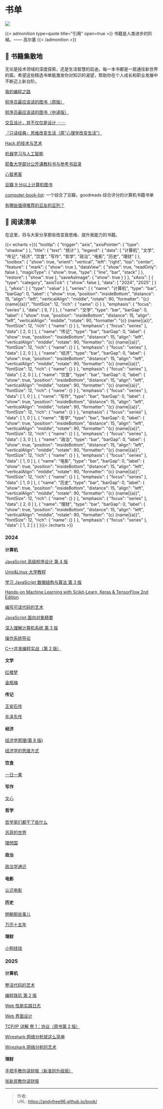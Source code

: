 # 书单


![](/page/eddie-junior-kZ7Mc7yo1-8-unsplash.jpg)

{{&lt; admonition type=quote title=&#34;引用&#34; open=true &gt;}}
书籍是人类进步的阶梯。—— 高尔基
{{&lt; /admonition &gt;}}

## 🎉 书籍集散地

无论是技术领域的深度探索，还是生活智慧的启迪，每一本书都是一扇通往新世界的窗。希望这些精选书单能激发你对知识的渴望，帮助你在个人成长和职业发展中不断迈上新台阶。

[我的编程之路](https://www.douban.com/doulist/31441/)

[程序员最应该读的图书（原版）](https://www.douban.com/doulist/995723/)

[程序员最应该读的图书（中译版）](https://www.douban.com/doulist/995755/)

[交互设计，并不仅仅是设计 ⋯⋯](https://www.douban.com/doulist/11947/)

[『只读经典』思维改变生活（原“心理学改变生活”）](https://www.douban.com/doulist/46003/)

[Hack 的技术与艺术](https://www.douban.com/doulist/1525602/)

[机器学习与人工智能](https://www.douban.com/doulist/176513/)

[耶鲁大学部分公开课教科书与参考书目录](https://www.douban.com/doulist/883483/)

[心智黑客](https://www.douban.com/doulist/1222848/)

[豆瓣 9 分以上计算机图书](https://www.douban.com/doulist/37472347/)

[computer-book-list](https://github.com/weartist/computer-book-list): 一个综合了豆瓣，goodreads 综合评分的计算机书籍书单

[有哪些值得推荐的豆友的豆列？](https://www.zhihu.com/question/27216460)

## 🌟 阅读清单

在这里，将与大家分享那些改变我思维、提升我能力的书籍。

{{&lt; echarts &gt;}}{
  &#34;tooltip&#34;: {
    &#34;trigger&#34;: &#34;axis&#34;,
    &#34;axisPointer&#34;: {
      &#34;type&#34;: &#34;shadow&#34;
    }
  },
  &#34;title&#34;: {
    &#34;text&#34;: &#34;统计&#34;
  },
  &#34;legend&#34;: {
    &#34;data&#34;: [
      &#34;计算机&#34;,
      &#34;文学&#34;,
      &#34;传记&#34;,
      &#34;经济&#34;,
      &#34;饮食&#34;,
      &#34;写作&#34;,
      &#34;哲学&#34;,
      &#34;政治&#34;,
      &#34;电影&#34;,
      &#34;历史&#34;,
      &#34;理财&#34;
    ]
  },
  &#34;toolbox&#34;: {
    &#34;show&#34;: true,
    &#34;orient&#34;: &#34;vertical&#34;,
    &#34;left&#34;: &#34;right&#34;,
    &#34;top&#34;: &#34;center&#34;,
    &#34;feature&#34;: {
      &#34;mark&#34;: {
        &#34;show&#34;: true
      },
      &#34;dataView&#34;: {
        &#34;show&#34;: true,
        &#34;readOnly&#34;: false
      },
      &#34;magicType&#34;: {
        &#34;show&#34;: true,
        &#34;type&#34;: [
          &#34;line&#34;,
          &#34;bar&#34;,
          &#34;stack&#34;
        ]
      },
      &#34;restore&#34;: {
        &#34;show&#34;: true
      },
      &#34;saveAsImage&#34;: {
        &#34;show&#34;: true
      }
    }
  },
  &#34;xAxis&#34;: [
    {
      &#34;type&#34;: &#34;category&#34;,
      &#34;axisTick&#34;: {
        &#34;show&#34;: false
      },
      &#34;data&#34;: [
        &#34;2024&#34;,
        &#34;2025&#34;
      ]
    }
  ],
  &#34;yAxis&#34;: [
    {
      &#34;type&#34;: &#34;value&#34;
    }
  ],
  &#34;series&#34;: [
    {
      &#34;name&#34;: &#34;计算机&#34;,
      &#34;type&#34;: &#34;bar&#34;,
      &#34;barGap&#34;: 0,
      &#34;label&#34;: {
        &#34;show&#34;: true,
        &#34;position&#34;: &#34;insideBottom&#34;,
        &#34;distance&#34;: 15,
        &#34;align&#34;: &#34;left&#34;,
        &#34;verticalAlign&#34;: &#34;middle&#34;,
        &#34;rotate&#34;: 90,
        &#34;formatter&#34;: &#34;{c}  {name|{a}}&#34;,
        &#34;fontSize&#34;: 12,
        &#34;rich&#34;: {
          &#34;name&#34;: {}
        }
      },
      &#34;emphasis&#34;: {
        &#34;focus&#34;: &#34;series&#34;
      },
      &#34;data&#34;: [
        9,
        7
      ]
    },
    {
      &#34;name&#34;: &#34;文学&#34;,
      &#34;type&#34;: &#34;bar&#34;,
      &#34;barGap&#34;: 0,
      &#34;label&#34;: {
        &#34;show&#34;: true,
        &#34;position&#34;: &#34;insideBottom&#34;,
        &#34;distance&#34;: 15,
        &#34;align&#34;: &#34;left&#34;,
        &#34;verticalAlign&#34;: &#34;middle&#34;,
        &#34;rotate&#34;: 90,
        &#34;formatter&#34;: &#34;{c}  {name|{a}}&#34;,
        &#34;fontSize&#34;: 12,
        &#34;rich&#34;: {
          &#34;name&#34;: {}
        }
      },
      &#34;emphasis&#34;: {
        &#34;focus&#34;: &#34;series&#34;
      },
      &#34;data&#34;: [
        2,
        0
      ]
    },
    {
      &#34;name&#34;: &#34;传记&#34;,
      &#34;type&#34;: &#34;bar&#34;,
      &#34;barGap&#34;: 0,
      &#34;label&#34;: {
        &#34;show&#34;: true,
        &#34;position&#34;: &#34;insideBottom&#34;,
        &#34;distance&#34;: 15,
        &#34;align&#34;: &#34;left&#34;,
        &#34;verticalAlign&#34;: &#34;middle&#34;,
        &#34;rotate&#34;: 90,
        &#34;formatter&#34;: &#34;{c}  {name|{a}}&#34;,
        &#34;fontSize&#34;: 12,
        &#34;rich&#34;: {
          &#34;name&#34;: {}
        }
      },
      &#34;emphasis&#34;: {
        &#34;focus&#34;: &#34;series&#34;
      },
      &#34;data&#34;: [
        2,
        0
      ]
    },
    {
      &#34;name&#34;: &#34;经济&#34;,
      &#34;type&#34;: &#34;bar&#34;,
      &#34;barGap&#34;: 0,
      &#34;label&#34;: {
        &#34;show&#34;: true,
        &#34;position&#34;: &#34;insideBottom&#34;,
        &#34;distance&#34;: 15,
        &#34;align&#34;: &#34;left&#34;,
        &#34;verticalAlign&#34;: &#34;middle&#34;,
        &#34;rotate&#34;: 90,
        &#34;formatter&#34;: &#34;{c}  {name|{a}}&#34;,
        &#34;fontSize&#34;: 12,
        &#34;rich&#34;: {
          &#34;name&#34;: {}
        }
      },
      &#34;emphasis&#34;: {
        &#34;focus&#34;: &#34;series&#34;
      },
      &#34;data&#34;: [
        2,
        0
      ]
    },
    {
      &#34;name&#34;: &#34;饮食&#34;,
      &#34;type&#34;: &#34;bar&#34;,
      &#34;barGap&#34;: 0,
      &#34;label&#34;: {
        &#34;show&#34;: true,
        &#34;position&#34;: &#34;insideBottom&#34;,
        &#34;distance&#34;: 15,
        &#34;align&#34;: &#34;left&#34;,
        &#34;verticalAlign&#34;: &#34;middle&#34;,
        &#34;rotate&#34;: 90,
        &#34;formatter&#34;: &#34;{c}  {name|{a}}&#34;,
        &#34;fontSize&#34;: 12,
        &#34;rich&#34;: {
          &#34;name&#34;: {}
        }
      },
      &#34;emphasis&#34;: {
        &#34;focus&#34;: &#34;series&#34;
      },
      &#34;data&#34;: [
        1,
        0
      ]
    },
    {
      &#34;name&#34;: &#34;写作&#34;,
      &#34;type&#34;: &#34;bar&#34;,
      &#34;barGap&#34;: 0,
      &#34;label&#34;: {
        &#34;show&#34;: true,
        &#34;position&#34;: &#34;insideBottom&#34;,
        &#34;distance&#34;: 15,
        &#34;align&#34;: &#34;left&#34;,
        &#34;verticalAlign&#34;: &#34;middle&#34;,
        &#34;rotate&#34;: 90,
        &#34;formatter&#34;: &#34;{c}  {name|{a}}&#34;,
        &#34;fontSize&#34;: 12,
        &#34;rich&#34;: {
          &#34;name&#34;: {}
        }
      },
      &#34;emphasis&#34;: {
        &#34;focus&#34;: &#34;series&#34;
      },
      &#34;data&#34;: [
        1,
        0
      ]
    },
    {
      &#34;name&#34;: &#34;哲学&#34;,
      &#34;type&#34;: &#34;bar&#34;,
      &#34;barGap&#34;: 0,
      &#34;label&#34;: {
        &#34;show&#34;: true,
        &#34;position&#34;: &#34;insideBottom&#34;,
        &#34;distance&#34;: 15,
        &#34;align&#34;: &#34;left&#34;,
        &#34;verticalAlign&#34;: &#34;middle&#34;,
        &#34;rotate&#34;: 90,
        &#34;formatter&#34;: &#34;{c}  {name|{a}}&#34;,
        &#34;fontSize&#34;: 12,
        &#34;rich&#34;: {
          &#34;name&#34;: {}
        }
      },
      &#34;emphasis&#34;: {
        &#34;focus&#34;: &#34;series&#34;
      },
      &#34;data&#34;: [
        3,
        0
      ]
    },
    {
      &#34;name&#34;: &#34;政治&#34;,
      &#34;type&#34;: &#34;bar&#34;,
      &#34;barGap&#34;: 0,
      &#34;label&#34;: {
        &#34;show&#34;: true,
        &#34;position&#34;: &#34;insideBottom&#34;,
        &#34;distance&#34;: 15,
        &#34;align&#34;: &#34;left&#34;,
        &#34;verticalAlign&#34;: &#34;middle&#34;,
        &#34;rotate&#34;: 90,
        &#34;formatter&#34;: &#34;{c}  {name|{a}}&#34;,
        &#34;fontSize&#34;: 12,
        &#34;rich&#34;: {
          &#34;name&#34;: {}
        }
      },
      &#34;emphasis&#34;: {
        &#34;focus&#34;: &#34;series&#34;
      },
      &#34;data&#34;: [
        1,
        0
      ]
    },
    {
      &#34;name&#34;: &#34;电影&#34;,
      &#34;type&#34;: &#34;bar&#34;,
      &#34;barGap&#34;: 0,
      &#34;label&#34;: {
        &#34;show&#34;: true,
        &#34;position&#34;: &#34;insideBottom&#34;,
        &#34;distance&#34;: 15,
        &#34;align&#34;: &#34;left&#34;,
        &#34;verticalAlign&#34;: &#34;middle&#34;,
        &#34;rotate&#34;: 90,
        &#34;formatter&#34;: &#34;{c}  {name|{a}}&#34;,
        &#34;fontSize&#34;: 12,
        &#34;rich&#34;: {
          &#34;name&#34;: {}
        }
      },
      &#34;emphasis&#34;: {
        &#34;focus&#34;: &#34;series&#34;
      },
      &#34;data&#34;: [
        1,
        0
      ]
    },
    {
      &#34;name&#34;: &#34;历史&#34;,
      &#34;type&#34;: &#34;bar&#34;,
      &#34;barGap&#34;: 0,
      &#34;label&#34;: {
        &#34;show&#34;: true,
        &#34;position&#34;: &#34;insideBottom&#34;,
        &#34;distance&#34;: 15,
        &#34;align&#34;: &#34;left&#34;,
        &#34;verticalAlign&#34;: &#34;middle&#34;,
        &#34;rotate&#34;: 90,
        &#34;formatter&#34;: &#34;{c}  {name|{a}}&#34;,
        &#34;fontSize&#34;: 12,
        &#34;rich&#34;: {
          &#34;name&#34;: {}
        }
      },
      &#34;emphasis&#34;: {
        &#34;focus&#34;: &#34;series&#34;
      },
      &#34;data&#34;: [
        2,
        0
      ]
    },
    {
      &#34;name&#34;: &#34;理财&#34;,
      &#34;type&#34;: &#34;bar&#34;,
      &#34;barGap&#34;: 0,
      &#34;label&#34;: {
        &#34;show&#34;: true,
        &#34;position&#34;: &#34;insideBottom&#34;,
        &#34;distance&#34;: 15,
        &#34;align&#34;: &#34;left&#34;,
        &#34;verticalAlign&#34;: &#34;middle&#34;,
        &#34;rotate&#34;: 90,
        &#34;formatter&#34;: &#34;{c}  {name|{a}}&#34;,
        &#34;fontSize&#34;: 12,
        &#34;rich&#34;: {
          &#34;name&#34;: {}
        }
      },
      &#34;emphasis&#34;: {
        &#34;focus&#34;: &#34;series&#34;
      },
      &#34;data&#34;: [
        1,
        2
      ]
    }
  ]
}{{&lt; /echarts &gt;}}

### 2024

#### 计算机

[JavaScript 高级程序设计 第 4 版](https://book.douban.com/subject/35175321/)

[Unix&amp;Linux 大学教程](https://book.douban.com/subject/4253716/)

[学习 JavaScript 数据结构与算法 第 3 版](https://book.douban.com/subject/33441631/)

[Hands-on Machine Learning with Scikit-Learn, Keras &amp; TensorFlow 2nd Edition](https://book.douban.com/subject/30310982/)

[编写可读代码的艺术](https://book.douban.com/subject/10797189/)

[JavaScript 面向对象精要](https://book.douban.com/subject/26352658/)

[深入理解计算机系统 第 3 版](https://book.douban.com/subject/26912767/)

[操作系统导论](https://book.douban.com/subject/33463930/)

[C&#43;&#43;并发编程实战（第 2 版）](https://book.douban.com/subject/35653912/)

#### 文学

[红楼梦]()

[金瓶梅]()

#### 传记

[王安石传]()

[毛泽东传]()

#### 经济

[经济学原理(第 8 版)](https://book.douban.com/subject/35005103/)

[经济学的思维方式](https://book.douban.com/subject/36243262/)

#### 饮食

[一日一果]()

#### 写作

[文心]()

#### 哲学

[哲学家们都干了些什么]()

[苏菲的世界]()

[理想国]()

#### 政治

[政治学通识]()

#### 电影

[认识电影]()

#### 历史

[明朝那些事儿]()

[万历十五年]()

#### 理财

[小狗钱钱](https://book.douban.com/subject/35295592/)

### 2025

#### 计算机

[整洁代码的艺术](https://book.douban.com/subject/36421158/)

[编程珠玑 第 2 版](https://book.douban.com/subject/34860300/)

[Web 性能实践日志](https://book.douban.com/subject/25891125/)

[Web 界面设计](https://book.douban.com/subject/3821157/)

[TCP/IP 详解 卷 1：协议（原书第 2 版）](https://book.douban.com/subject/26825411/)

[Wireshark 网络分析就这么简单](https://book.douban.com/subject/26268767/)

[Wireshark 网络分析的艺术](https://book.douban.com/subject/26710788/)

#### 理财

[手把手教你读财报（新准则升级版）](https://book.douban.com/subject/35299355/)

[张新民教你读财报](https://book.douban.com/subject/36162233/)


---

> 作者:   
> URL: https://andyfree96.github.io/book/  

